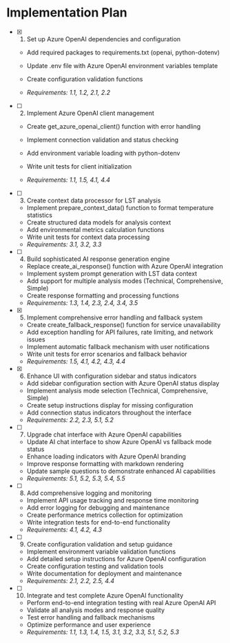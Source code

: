 # Implementation Plan

- [x] 1. Set up Azure OpenAI dependencies and configuration



  - Add required packages to requirements.txt (openai, python-dotenv)
  - Update .env file with Azure OpenAI environment variables template
  - Create configuration validation functions



  - _Requirements: 1.1, 1.2, 2.1, 2.2_

- [ ] 2. Implement Azure OpenAI client management
  - Create get_azure_openai_client() function with error handling



  - Implement connection validation and status checking
  - Add environment variable loading with python-dotenv
  - Write unit tests for client initialization
  - _Requirements: 1.1, 1.5, 4.1, 4.4_




- [ ] 3. Create context data processor for LST analysis
  - Implement prepare_context_data() function to format temperature statistics
  - Create structured data models for analysis context
  - Add environmental metrics calculation functions
  - Write unit tests for context data processing
  - _Requirements: 3.1, 3.2, 3.3_

- [ ] 4. Build sophisticated AI response generation engine
  - Replace create_ai_response() function with Azure OpenAI integration
  - Implement system prompt generation with LST data context
  - Add support for multiple analysis modes (Technical, Comprehensive, Simple)
  - Create response formatting and processing functions
  - _Requirements: 1.3, 1.4, 2.3, 2.4, 3.4, 3.5_

- [x] 5. Implement comprehensive error handling and fallback system



  - Create create_fallback_response() function for service unavailability
  - Add exception handling for API failures, rate limiting, and network issues
  - Implement automatic fallback mechanism with user notifications
  - Write unit tests for error scenarios and fallback behavior
  - _Requirements: 1.5, 4.1, 4.2, 4.3, 4.4_

- [x] 6. Enhance UI with configuration sidebar and status indicators




  - Add sidebar configuration section with Azure OpenAI status display
  - Implement analysis mode selection (Technical, Comprehensive, Simple)
  - Create setup instructions display for missing configuration
  - Add connection status indicators throughout the interface
  - _Requirements: 2.2, 2.3, 5.1, 5.2_

- [ ] 7. Upgrade chat interface with Azure OpenAI capabilities
  - Update AI chat interface to show Azure OpenAI vs fallback mode status
  - Enhance loading indicators with Azure OpenAI branding
  - Improve response formatting with markdown rendering
  - Update sample questions to demonstrate enhanced AI capabilities
  - _Requirements: 5.1, 5.2, 5.3, 5.4, 5.5_

- [ ] 8. Add comprehensive logging and monitoring
  - Implement API usage tracking and response time monitoring
  - Add error logging for debugging and maintenance
  - Create performance metrics collection for optimization
  - Write integration tests for end-to-end functionality
  - _Requirements: 4.1, 4.2, 4.3_

- [ ] 9. Create configuration validation and setup guidance
  - Implement environment variable validation functions
  - Add detailed setup instructions for Azure OpenAI configuration
  - Create configuration testing and validation tools
  - Write documentation for deployment and maintenance
  - _Requirements: 2.1, 2.2, 2.5, 4.4_

- [ ] 10. Integrate and test complete Azure OpenAI functionality
  - Perform end-to-end integration testing with real Azure OpenAI API
  - Validate all analysis modes and response quality
  - Test error handling and fallback mechanisms
  - Optimize performance and user experience
  - _Requirements: 1.1, 1.3, 1.4, 1.5, 3.1, 3.2, 3.3, 5.1, 5.2, 5.3_